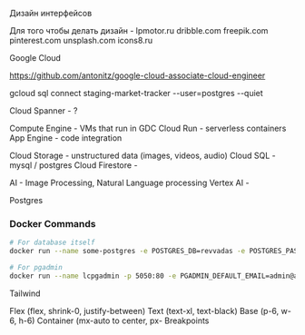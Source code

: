 Дизайн интерфейсов

Для того чтобы делать дизайн - lpmotor.ru dribble.com freepik.com pinterest.com unsplash.com icons8.ru 



Google Cloud

https://github.com/antonitz/google-cloud-associate-cloud-engineer

gcloud sql connect staging-market-tracker --user=postgres --quiet

Cloud Spanner - ?

Compute Engine - VMs that run in GDC
Cloud Run - serverless containers
App Engine - code integration

Cloud Storage - unstructured data (images, videos, audio)
Cloud SQL - mysql / postgres
Cloud Firestore - 

AI - Image Processing, Natural Language processing
Vertex AI - 



Postgres

### Docker Commands

```sh
# For database itself
docker run --name some-postgres -e POSTGRES_DB=revvadas -e POSTGRES_PASSWORD=mysecretpassword -d postgres

# For pgadmin
docker run --name lcpgadmin -p 5050:80 -e PGADMIN_DEFAULT_EMAIL=admin@admin.com -e PGADMIN_DEFAULT_PASSWORD=root -d  dpage/pgadmin4
```



Tailwind

Flex (flex, shrink-0, justify-between)
Text (text-xl, text-black)
Base (p-6, w-6, h-6)
Container (mx-auto to center, px-
Breakpoints

